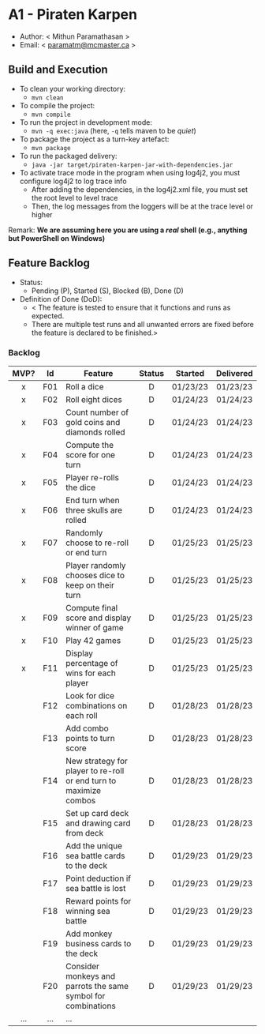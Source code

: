# A1 - Piraten Karpen

  * Author: < Mithun Paramathasan >
  * Email: < paramatm@mcmaster.ca >

## Build and Execution

  * To clean your working directory:
    * `mvn clean`
  * To compile the project:
    * `mvn compile`
  * To run the project in development mode:
    * `mvn -q exec:java` (here, `-q` tells maven to be _quiet_)
  * To package the project as a turn-key artefact:
    * `mvn package`
  * To run the packaged delivery:
    * `java -jar target/piraten-karpen-jar-with-dependencies.jar` 
  * To activate trace mode in the program when using log4j2, you must configure log4j2 to log trace info
    * After adding the dependencies, in the log4j2.xml file, you must set the root level to level trace
    * Then, the log messages from the loggers will be at the trace level or higher

Remark: **We are assuming here you are using a _real_ shell (e.g., anything but PowerShell on Windows)**

## Feature Backlog

 * Status: 
   * Pending (P), Started (S), Blocked (B), Done (D)
 * Definition of Done (DoD):
   * < The feature is tested to ensure that it functions and runs as expected.
   * There are multiple test runs and all unwanted errors are fixed before the feature is declared to be finished.>

### Backlog 

| MVP? | Id  | Feature  | Status  |  Started  | Delivered |
| :-:  |:-:  |---       | :-:     | :-:       | :-:       |
| x   | F01 | Roll a dice | D | 01/23/23 | 01/23/23 |
| x   | F02 | Roll eight dices  | D | 01/24/23 | 01/24/23 |
| x   | F03 | Count number of gold coins and diamonds rolled  | D | 01/24/23 | 01/24/23 |
| x   | F04 | Compute the score for one turn | D | 01/24/23 | 01/24/23 |
| x   | F05 | Player re-rolls the dice | D | 01/24/23 | 01/24/23 |
| x   | F06 | End turn when three skulls are rolled | D | 01/24/23 | 01/24/23 |
| x   | F07 | Randomly choose to re-roll or end turn | D | 01/25/23 | 01/25/23 |
| x   | F08 | Player randomly chooses dice to keep on their turn | D | 01/25/23 | 01/25/23 |
| x   | F09 | Compute final score and display winner of game | D | 01/25/23 | 01/25/23 |
| x   | F10 | Play 42 games | D | 01/25/23 | 01/25/23 |
| x   | F11 | Display percentage of wins for each player | D | 01/25/23 | 01/25/23 |
|     | F12 | Look for dice combinations on each roll | D | 01/28/23 | 01/28/23 |
|     | F13 | Add combo points to turn score | D | 01/28/23 | 01/28/23 |
|     | F14 | New strategy for player to re-roll or end turn to maximize combos  | D | 01/28/23 | 01/28/23 |
|     | F15 | Set up card deck and drawing card from deck  | D | 01/28/23 | 01/28/23 |
|     | F16 | Add the unique sea battle cards to the deck  | D | 01/29/23 | 01/29/23 |
|     | F17 | Point deduction if sea battle is lost | D | 01/29/23 | 01/29/23 |
|     | F18 | Reward points for winning sea battle | D | 01/29/23 | 01/29/23 |
|     | F19 | Add monkey business cards to the deck | D | 01/29/23 | 01/29/23 |
|     | F20 | Consider monkeys and parrots the same symbol for combinations | D | 01/29/23 | 01/29/23 |
| ... | ... | ... |


